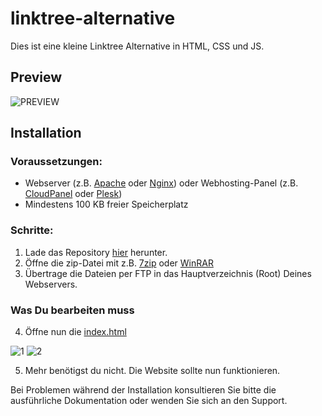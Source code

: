 # linktree-alternative
Dies ist eine kleine Linktree Alternative in HTML, CSS und JS.

## Preview
![PREVIEW](https://fs.lunoxia.net/uploads/MaximilianGT500/c0f514f2-2d41-4644-97c5-81f7510eeabf.jpg)

## Installation
### Voraussetzungen:

- Webserver (z.B. [Apache](https://httpd.apache.org/) oder [Nginx](https://nginx.org/en/)) oder Webhosting-Panel (z.B. [CloudPanel](https://www.cloudpanel.io/) oder [Plesk](https://www.plesk.com/))
- Mindestens 100 KB freier Speicherplatz

### Schritte:

1. Lade das Repository [hier](https://github.com/MaximilianGT500/linktree-alternative/archive/refs/heads/main.zip) herunter.
2. Öffne die zip-Datei mit z.B. [7zip](https://7-zip.de/download.html) oder [WinRAR](https://www.winrar.de/downld.php)
3. Übertrage die Dateien per FTP in das Hauptverzeichnis (Root) Deines Webservers.

### Was Du bearbeiten muss
4. Öffne nun die [index.html](https://github.com/MaximilianGT500/linktree-alternative/blob/main/index.html)


![1](https://fs.lunoxia.net/uploads/MaximilianGT500/3659f6e0-7ae6-447d-a948-7fd78dcf819d.png)
![2](https://fs.lunoxia.net/uploads/MaximilianGT500/ebba686a-e48e-4ccf-a1c0-82603256da32.png)

5. Mehr benötigst du nicht. Die Website sollte nun funktionieren.

Bei Problemen während der Installation konsultieren Sie bitte die ausführliche Dokumentation oder wenden Sie sich an den Support.
